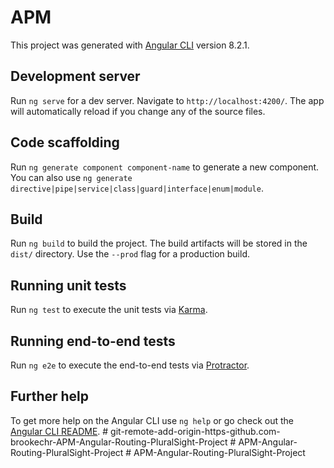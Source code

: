 # APM

This project was generated with [Angular CLI](https://github.com/angular/angular-cli) version 8.2.1.

## Development server

Run `ng serve` for a dev server. Navigate to `http://localhost:4200/`. The app will automatically reload if you change any of the source files.

## Code scaffolding

Run `ng generate component component-name` to generate a new component. You can also use `ng generate directive|pipe|service|class|guard|interface|enum|module`.

## Build

Run `ng build` to build the project. The build artifacts will be stored in the `dist/` directory. Use the `--prod` flag for a production build.

## Running unit tests

Run `ng test` to execute the unit tests via [Karma](https://karma-runner.github.io).

## Running end-to-end tests

Run `ng e2e` to execute the end-to-end tests via [Protractor](http://www.protractortest.org/).

## Further help

To get more help on the Angular CLI use `ng help` or go check out the [Angular CLI README](https://github.com/angular/angular-cli/blob/master/README.md).
#   g i t - r e m o t e - a d d - o r i g i n - h t t p s - g i t h u b . c o m - b r o o k e c h r - A P M - A n g u l a r - R o u t i n g - P l u r a l S i g h t - P r o j e c t  
 #   A P M - A n g u l a r - R o u t i n g - P l u r a l S i g h t - P r o j e c t  
 #   A P M - A n g u l a r - R o u t i n g - P l u r a l S i g h t - P r o j e c t  
 